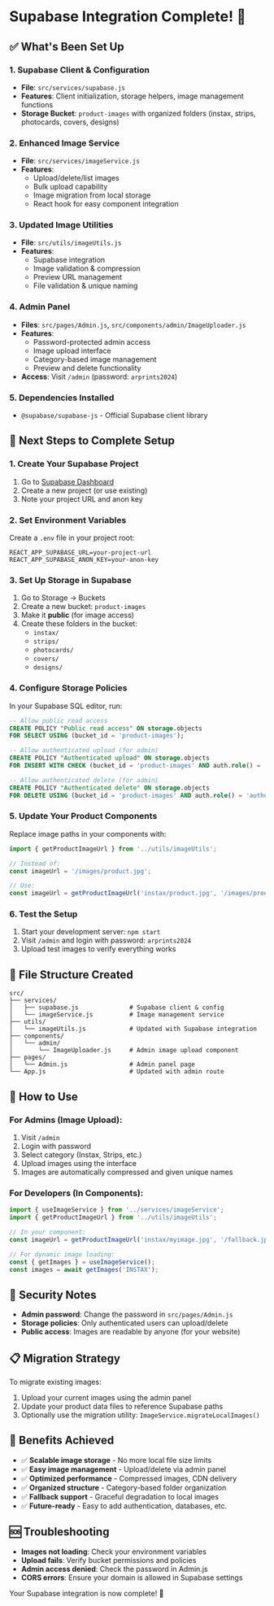 # Supabase Integration Complete! 🎉

## ✅ What's Been Set Up

### 1. **Supabase Client & Configuration**
- **File**: `src/services/supabase.js`
- **Features**: Client initialization, storage helpers, image management functions
- **Storage Bucket**: `product-images` with organized folders (instax, strips, photocards, covers, designs)

### 2. **Enhanced Image Service**
- **File**: `src/services/imageService.js`
- **Features**: 
  - Upload/delete/list images
  - Bulk upload capability
  - Image migration from local storage
  - React hook for easy component integration

### 3. **Updated Image Utilities**
- **File**: `src/utils/imageUtils.js`
- **Features**:
  - Supabase integration
  - Image validation & compression
  - Preview URL management
  - File validation & unique naming

### 4. **Admin Panel**
- **Files**: `src/pages/Admin.js`, `src/components/admin/ImageUploader.js`
- **Features**: 
  - Password-protected admin access
  - Image upload interface
  - Category-based image management
  - Preview and delete functionality
- **Access**: Visit `/admin` (password: `arprints2024`)

### 5. **Dependencies Installed**
- `@supabase/supabase-js` - Official Supabase client library

## 🔧 Next Steps to Complete Setup

### 1. **Create Your Supabase Project**
1. Go to [Supabase Dashboard](https://app.supabase.com/)
2. Create a new project (or use existing)
3. Note your project URL and anon key

### 2. **Set Environment Variables**
Create a `.env` file in your project root:
```env
REACT_APP_SUPABASE_URL=your-project-url
REACT_APP_SUPABASE_ANON_KEY=your-anon-key
```

### 3. **Set Up Storage in Supabase**
1. Go to Storage → Buckets
2. Create a new bucket: `product-images`
3. Make it **public** (for image access)
4. Create these folders in the bucket:
   - `instax/`
   - `strips/`
   - `photocards/`
   - `covers/`
   - `designs/`

### 4. **Configure Storage Policies**
In your Supabase SQL editor, run:
```sql
-- Allow public read access
CREATE POLICY "Public read access" ON storage.objects
FOR SELECT USING (bucket_id = 'product-images');

-- Allow authenticated upload (for admin)
CREATE POLICY "Authenticated upload" ON storage.objects
FOR INSERT WITH CHECK (bucket_id = 'product-images' AND auth.role() = 'authenticated');

-- Allow authenticated delete (for admin)
CREATE POLICY "Authenticated delete" ON storage.objects
FOR DELETE USING (bucket_id = 'product-images' AND auth.role() = 'authenticated');
```

### 5. **Update Your Product Components**
Replace image paths in your components with:
```javascript
import { getProductImageUrl } from '../utils/imageUtils';

// Instead of:
const imageUrl = '/images/product.jpg';

// Use:
const imageUrl = getProductImageUrl('instax/product.jpg', '/images/product.jpg');
```

### 6. **Test the Setup**
1. Start your development server: `npm start`
2. Visit `/admin` and login with password: `arprints2024`
3. Upload test images to verify everything works

## 📁 File Structure Created

```
src/
├── services/
│   ├── supabase.js              # Supabase client & config
│   └── imageService.js          # Image management service
├── utils/
│   └── imageUtils.js            # Updated with Supabase integration
├── components/
│   └── admin/
│       └── ImageUploader.js     # Admin image upload component
├── pages/
│   └── Admin.js                 # Admin panel page
└── App.js                       # Updated with admin route
```

## 🚀 How to Use

### **For Admins (Image Upload)**:
1. Visit `/admin`
2. Login with password
3. Select category (Instax, Strips, etc.)
4. Upload images using the interface
5. Images are automatically compressed and given unique names

### **For Developers (In Components)**:
```javascript
import { useImageService } from '../services/imageService';
import { getProductImageUrl } from '../utils/imageUtils';

// In your component:
const imageUrl = getProductImageUrl('instax/myimage.jpg', '/fallback.jpg');

// For dynamic image loading:
const { getImages } = useImageService();
const images = await getImages('INSTAX');
```

## 🔐 Security Notes

- **Admin password**: Change the password in `src/pages/Admin.js`
- **Storage policies**: Only authenticated users can upload/delete
- **Public access**: Images are readable by anyone (for your website)

## 📋 Migration Strategy

To migrate existing images:
1. Upload your current images using the admin panel
2. Update your product data files to reference Supabase paths
3. Optionally use the migration utility: `ImageService.migrateLocalImages()`

## 🎯 Benefits Achieved

- ✅ **Scalable image storage** - No more local file size limits
- ✅ **Easy image management** - Upload/delete via admin panel
- ✅ **Optimized performance** - Compressed images, CDN delivery
- ✅ **Organized structure** - Category-based folder organization
- ✅ **Fallback support** - Graceful degradation to local images
- ✅ **Future-ready** - Easy to add authentication, databases, etc.

## 🆘 Troubleshooting

- **Images not loading**: Check your environment variables
- **Upload fails**: Verify bucket permissions and policies
- **Admin access denied**: Check the password in Admin.js
- **CORS errors**: Ensure your domain is allowed in Supabase settings

Your Supabase integration is now complete! 🎉 